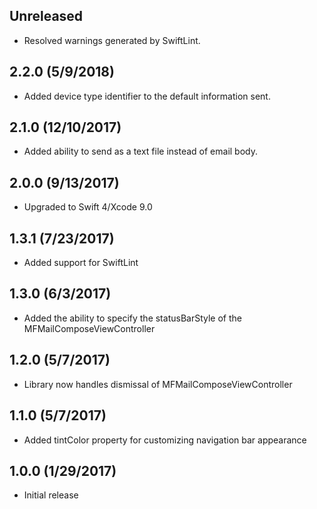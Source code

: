 ## Unreleased

- Resolved warnings generated by SwiftLint.

## 2.2.0 (5/9/2018)

- Added device type identifier to the default information sent.

## 2.1.0 (12/10/2017)

- Added ability to send as a text file instead of email body.

## 2.0.0 (9/13/2017)

- Upgraded to Swift 4/Xcode 9.0

## 1.3.1 (7/23/2017)

- Added support for SwiftLint

## 1.3.0 (6/3/2017)

- Added the ability to specify the statusBarStyle of the MFMailComposeViewController

## 1.2.0 (5/7/2017)

- Library now handles dismissal of MFMailComposeViewController

## 1.1.0 (5/7/2017)

- Added tintColor property for customizing navigation bar appearance

## 1.0.0 (1/29/2017)

- Initial release
